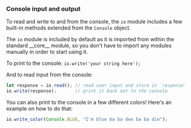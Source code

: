 ### Console input and output

To read and write to and from the console,
the `io` module includes a few built-in methods 
extended from the `Console` object.

The `io` module is included by default as
it is imported from within the
standard \_\_core\_\_ module, so you don't have to
import any modules manually in order to start using
it.

To print to the console:
`io.write('your string here');`

And to read input from the console:

```javascript
let response = io.read(); // read user input and store in `response`
io.write(response);       // print it back out to the console
```

You can also print to the console in a few different colors!
Here's an example on how to do that:

```javascript
io.write_color(Console.BLUE, "I'm blue ba ba dee ba ba die");
```
